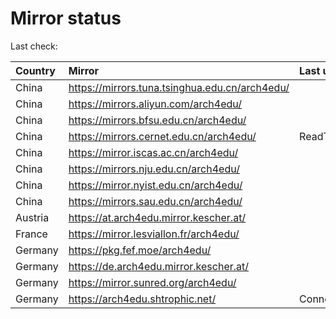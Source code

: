 <script src="./time.js"></script>
# Mirror status
Last check: <script type="text/javascript">localize(1753547470.4036508);</script>

|Country|Mirror|Last update|
|:------|:-----|:----------|
|China|https://mirrors.tuna.tsinghua.edu.cn/arch4edu/|<script type="text/javascript">localize(1753512589);</script>|
|China|https://mirrors.aliyun.com/arch4edu/|<script type="text/javascript">localize(1753512589);</script>|
|China|https://mirrors.bfsu.edu.cn/arch4edu/|<script type="text/javascript">localize(1753512589);</script>|
|China|https://mirrors.cernet.edu.cn/arch4edu/|ReadTimeout|
|China|https://mirror.iscas.ac.cn/arch4edu/|<script type="text/javascript">localize(1753512589);</script>|
|China|https://mirrors.nju.edu.cn/arch4edu/|<script type="text/javascript">localize(1753469502);</script>|
|China|https://mirror.nyist.edu.cn/arch4edu/|<script type="text/javascript">localize(1753469502);</script>|
|China|https://mirrors.sau.edu.cn/arch4edu/|<script type="text/javascript">localize(1753340397);</script>|
|Austria|https://at.arch4edu.mirror.kescher.at/|<script type="text/javascript">localize(1753512589);</script>|
|France|https://mirror.lesviallon.fr/arch4edu/|<script type="text/javascript">localize(1753512589);</script>|
|Germany|https://pkg.fef.moe/arch4edu/|<script type="text/javascript">localize(1753512589);</script>|
|Germany|https://de.arch4edu.mirror.kescher.at/|<script type="text/javascript">localize(1753512589);</script>|
|Germany|https://mirror.sunred.org/arch4edu/|<script type="text/javascript">localize(1753512589);</script>|
|Germany|https://arch4edu.shtrophic.net/|ConnectionError|

<script src="./tablefilter/tablefilter.js"></script>
<script src="./table.js"></script>